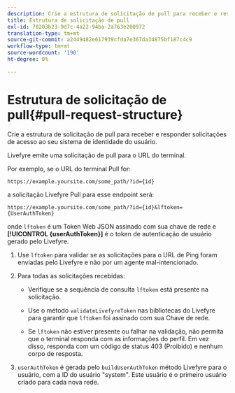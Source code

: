 ```yaml
---
description: Crie a estrutura de solicitação de pull para receber e responder solicitações de acesso ao seu sistema de identidade do usuário.
title: Estrutura de solicitação de pull
exl-id: 70203b23-9d7c-4a22-94ba-2a763e200972
translation-type: tm+mt
source-git-commit: a2449482e617939cfda7e367da34875bf187c4c9
workflow-type: tm+mt
source-wordcount: '190'
ht-degree: 0%

---
```


# Estrutura de solicitação de pull{#pull-request-structure}

Crie a estrutura de solicitação de pull para receber e responder solicitações de acesso ao seu sistema de identidade do usuário.

Livefyre emite uma solicitação de pull para o URL do terminal.

Por exemplo, se o URL do terminal Pull for:

```
https://example.yoursite.com/some_path/?id={id}
```

a solicitação Livefyre Pull para esse endpoint será:

```
https://example.yoursite.com/some_path/?id={id}&lftoken={UserAuthToken}
```

onde `lftoken` é um Token Web JSON assinado com sua chave de rede e **[!UICONTROL {userAuthToken}]** é o token de autenticação de usuário gerado pelo Livefyre.

1. Use `lftoken` para validar se as solicitações para o URL de Ping foram enviadas pelo Livefyre e não por um agente mal-intencionado.
1. Para todas as solicitações recebidas:

   * Verifique se a sequência de consulta `lftoken` está presente na solicitação.
   * Use o método `validateLivefyreToken` nas bibliotecas do Livefyre para garantir que `lftoken` foi assinado com sua Chave de rede.

   * Se `lftoken` não estiver presente ou falhar na validação, não permita que o terminal responda com as informações do perfil. Em vez disso, responda com um código de status 403 (Proibido) e nenhum corpo de resposta.

1. `userAuthToken` é gerada pelo  `buildUserAuthToken` método Livefyre para o usuário, com a ID do usuário &quot;system&quot;. Este usuário é o primeiro usuário criado para cada nova rede.
